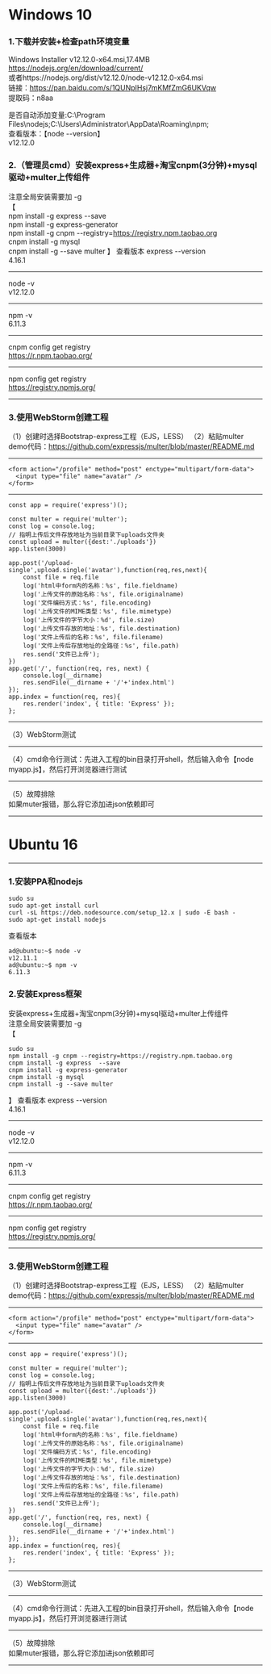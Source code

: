 # Windows 10  
### 1.下载并安装+检查path环境变量  
Windows Installer v12.12.0-x64.msi,17.4MB  
https://nodejs.org/en/download/current/  
或者https://nodejs.org/dist/v12.12.0/node-v12.12.0-x64.msi  
链接：https://pan.baidu.com/s/1QUNpIHsj7mKMfZmG6UKVqw  
提取码：n8aa  
    
是否自动添加变量:C:\Program Files\nodejs\;C:\Users\Administrator\AppData\Roaming\npm;  
查看版本：【node --version】  
v12.12.0  

### 2.（管理员cmd）安装express+生成器+淘宝cnpm(3分钟)+mysql驱动+multer上传组件  
注意全局安装需要加 -g  
【  
npm install -g express  --save  
npm install -g express-generator  
npm install -g cnpm --registry=https://registry.npm.taobao.org  
cnpm install -g mysql  
cnpm install -g --save multer
】 
查看版本
express --version  
4.16.1  
*** 
node -v  
v12.12.0  
*** 
npm -v  
6.11.3  
*** 
cnpm config get registry  
https://r.npm.taobao.org/  
*** 
npm config get registry  
https://registry.npmjs.org/  
*** 

###  3.使用WebStorm创建工程  
（1）创建时选择Bootstrap-express工程（EJS，LESS）
（2）粘贴multer demo代码：https://github.com/expressjs/multer/blob/master/README.md
*** 
```
<form action="/profile" method="post" enctype="multipart/form-data">
  <input type="file" name="avatar" />
</form>
```
*** 
```
const app = require('express')();

const multer = require('multer');
const log = console.log;
// 指明上传后文件存放地址为当前目录下uploads文件夹
const upload = multer({dest:'./uploads'})
app.listen(3000)

app.post('/upload-single',upload.single('avatar'),function(req,res,next){
    const file = req.file
    log('html中form内的名称：%s', file.fieldname)
    log('上传文件的原始名称：%s', file.originalname)
    log('文件编码方式：%s', file.encoding)
    log('上传文件的MIME类型：%s', file.mimetype)
    log('上传文件的字节大小：%d', file.size)
    log('上传文件存放的地址：%s', file.destination)
    log('文件上传后的名称：%s', file.filename)
    log('文件上传后存放地址的全路径：%s', file.path)
    res.send('文件已上传');
})
app.get('/', function(req, res, next) {
    console.log(__dirname)
    res.sendFile(__dirname + '/'+'index.html')
});
app.index = function(req, res){
    res.render('index', { title: 'Express' });
};
```
*** 
（3）WebStorm测试
*** 
（4）cmd命令行测试：先进入工程的bin目录打开shell，然后输入命令【node myapp.js】，然后打开浏览器进行测试
*** 
（5）故障排除   
如果muter报错，那么将它添加进json依赖即可
*** 
#  Ubuntu 16
*** 
###  1.安装PPA和nodejs
```
sudo su  
sudo apt-get install curl
curl -sL https://deb.nodesource.com/setup_12.x | sudo -E bash -
sudo apt-get install nodejs
```
查看版本
```
ad@ubuntu:~$ node -v
v12.11.1
ad@ubuntu:~$ npm -v
6.11.3
```
###  2.安装Express框架
安装express+生成器+淘宝cnpm(3分钟)+mysql驱动+multer上传组件  
注意全局安装需要加 -g  
【  
```
sudo su  
npm install -g cnpm --registry=https://registry.npm.taobao.org  
cnpm install -g express  --save  
cnpm install -g express-generator  
cnpm install -g mysql  
cnpm install -g --save multer
```
】 
查看版本
express --version  
4.16.1  
*** 
node -v  
v12.12.0  
*** 
npm -v  
6.11.3  
*** 
cnpm config get registry  
https://r.npm.taobao.org/  
*** 
npm config get registry  
https://registry.npmjs.org/  
*** 
###  3.使用WebStorm创建工程  
（1）创建时选择Bootstrap-express工程（EJS，LESS） 
（2）粘贴multer demo代码：https://github.com/expressjs/multer/blob/master/README.md   
*** 
```
<form action="/profile" method="post" enctype="multipart/form-data">
  <input type="file" name="avatar" />
</form>
```
*** 
```
const app = require('express')();

const multer = require('multer');
const log = console.log;
// 指明上传后文件存放地址为当前目录下uploads文件夹
const upload = multer({dest:'./uploads'})
app.listen(3000)

app.post('/upload-single',upload.single('avatar'),function(req,res,next){
    const file = req.file
    log('html中form内的名称：%s', file.fieldname)
    log('上传文件的原始名称：%s', file.originalname)
    log('文件编码方式：%s', file.encoding)
    log('上传文件的MIME类型：%s', file.mimetype)
    log('上传文件的字节大小：%d', file.size)
    log('上传文件存放的地址：%s', file.destination)
    log('文件上传后的名称：%s', file.filename)
    log('文件上传后存放地址的全路径：%s', file.path)
    res.send('文件已上传');
})
app.get('/', function(req, res, next) {
    console.log(__dirname)
    res.sendFile(__dirname + '/'+'index.html')
});
app.index = function(req, res){
    res.render('index', { title: 'Express' });
};
```
*** 
（3）WebStorm测试
*** 
（4）cmd命令行测试：先进入工程的bin目录打开shell，然后输入命令【node myapp.js】，然后打开浏览器进行测试
*** 
（5）故障排除   
如果muter报错，那么将它添加进json依赖即可
*** 
